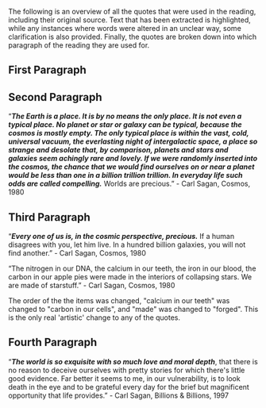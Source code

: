 The following is an overview of all the quotes that were used in the reading, including their original source. Text that has been extracted is highlighted, while any instances where words were altered in an unclear way, some clarification is also provided. Finally, the quotes are broken down into which paragraph of the reading they are used for. 

## First Paragraph


## Second Paragraph

“**_The Earth is a place. It is by no means the only place. It is not even a typical place. No planet or star or galaxy can be typical, because the cosmos is mostly empty. The only typical place is within the vast, cold, universal vacuum, the everlasting night of intergalactic space, a place so strange and desolate that, by comparison, planets and stars and galaxies seem achingly rare and lovely. If we were randomly inserted into the cosmos, the chance that we would find ourselves on or near a planet would be less than one in a billion trillion trillion. In everyday life such odds are called compelling._** Worlds are precious.” - Carl Sagan, Cosmos, 1980


## Third Paragraph


“_**Every one of us is, in the cosmic perspective, precious.**_ If a human disagrees with you, let him live. In a hundred billion galaxies, you will not find another.” - Carl Sagan, Cosmos, 1980


“The nitrogen in our DNA, the calcium in our teeth, the iron in our blood, the carbon in our apple pies were made in the interiors of collapsing stars. We are made of starstuff.” - Carl Sagan, Cosmos, 1980

The order of the the items was changed, "calcium in our teeth" was changed to "carbon in our cells", and "made" was changed to "forged". This is the only real 'artistic' change to any of the quotes. 

## Fourth Paragraph

“_**The world is so exquisite with so much love and moral depth**_, that there is no reason to deceive ourselves with pretty stories for which there's little good evidence. Far better it seems to me, in our vulnerability, is to look death in the eye and to be grateful every day for the brief but magnificent opportunity that life provides.” -  Carl Sagan, Billions & Billions, 1997

